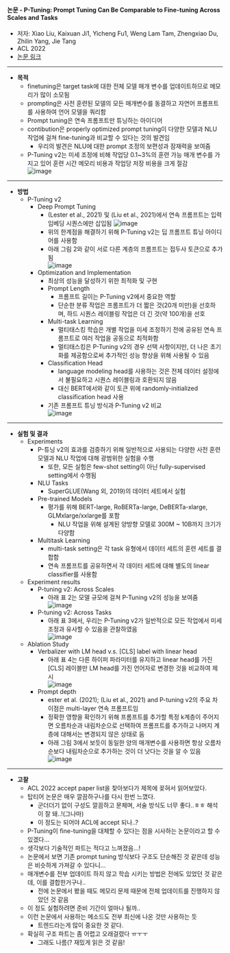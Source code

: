 #### 논문 - P-Tuning: Prompt Tuning Can Be Comparable to Fine-tuning Across Scales and Tasks

- 저자: Xiao Liu, Kaixuan Ji1, Yicheng Fu1, Weng Lam Tam, Zhengxiao Du, Zhilin Yang, Jie Tang
- ACL 2022
- [논문 링크](https://aclanthology.org/2022.acl-short.8.pdf)
------------------------------------------------------------------
- **목적**
  - finetuning은 target task에 대한 전체 모델 매개 변수를 업데이트하므로 메모리가 많이 소모됨 
  - prompting은 사전 훈련된 모델의 모든 매개변수를 동결하고 자연어 프롬프트를 사용하여 언어 모델을 쿼리함
  - Prompt tuning은 연속 프롬프트만 튜닝하는 아이디어
  - contibution은 properly optimized prompt tuning이 다양한 모델과 NLU 작업에 걸쳐 fine-tuning과 비교할 수 있다는 것의 발견임
    - 우리의 발견은 NLU에 대한 prompt 조정의 보편성과 잠재력을 보여줌 
  - P-Tuning v2는 미세 조정에 비해 작업당 0.1~3%의 훈련 가능 매개 변수를 가지고 있어 훈련 시간 메모리 비용과 작업당 저장 비용을 크게 절감      
    ![image](https://user-images.githubusercontent.com/49019292/223054300-72bbd90f-f1f6-4321-8f66-ecadf8804d74.png)      
-------------------------------------------------------------------
- **방법**
  - P-Tuning v2 
    - Deep Prompt Tuning
      - (Lester et al., 2021) 및 (Liu et al., 2021)에서 연속 프롬프트는 입력 임베딩 시퀀스에만 삽입됨 
      ![image](https://user-images.githubusercontent.com/49019292/223054344-72c140f0-39e2-4ad5-85f3-bf4cacbd4e0c.png)      
      - 위의 한계점을 해결하기 위해 P-Tuning v2는 딥 프롬프트 튜닝 아이디어를 사용함
      -  아래 그림 2와 같이 서로 다른 계층의 프롬프트는 접두사 토큰으로 추가됨   
        ![image](https://user-images.githubusercontent.com/49019292/223054360-c2c7d107-7ba8-4a34-b84f-ac3582ab25d1.png)      
    - Optimization and Implementation
      - 최상의 성능을 달성하기 위한 최적화 및 구현
      - Prompt Length
        - 프롬프트 길이는 P-Tuning v2에서 중요한 역할
        - 단순한 분류 작업은 프롬프트가 더 짧은 것(20개 미만)을 선호하며, 하드 시퀀스 레이블링 작업은 더 긴 것(약 100개)을 선호
      - Multi-task Learning
        - 멀티태스킹 학습은 개별 작업을 미세 조정하기 전에 공유된 연속 프롬프트로 여러 작업을 공동으로 최적화함
        - 멀티태스킹은 P-Tuning v2의 경우 선택 사항이지만, 더 나은 초기화를 제공함으로써 추가적인 성능 향상을 위해 사용될 수 있음
      - Classification Head
        - language modeling head를 사용하는 것은 전체 데이터 설정에서 불필요하고 시퀀스 레이블링과 호환되지 않음
        - 대신 BERT에서와 같이 토큰 위에 randomly-initialized classification head 사용
      - 기존 프롬프트 튜닝 방식과 P-Tuning v2 비교   
        ![image](https://user-images.githubusercontent.com/49019292/223054381-7e4fb8c1-71bf-45ef-89ba-00c85208944d.png)      
------------------------------------------------------
- **실험 및 결과**
  - Experiments
    - P-튜닝 v2의 효과를 검증하기 위해 일반적으로 사용되는 다양한 사전 훈련 모델과 NLU 작업에 대해 광범위한 실험을 수행
      - 또한, 모든 실험은 few-shot setting이 아닌 fully-supervised setting에서 수행됨
    - NLU Tasks
      - SuperGLUE(Wang 외, 2019)의 데이터 세트에서 실험  
    - Pre-trained Models
      - 평가를 위해 BERT-large, RoBERTa-large, DeBERTa-xlarge, GLMxlarge/xxlarge를 포함
        - NLU 작업을 위해 설계된 양방향 모델로 300M ~ 10B까지 크기가 다양함 
    - Multitask Learning
      - multi-task setting은 각  task 유형에서 데이터 세트의 훈련 세트를 결합함
      - 연속 프롬프트를 공유하면서 각 데이터 세트에 대해 별도의 linear classifier를 사용함
  - Experiment results
    - P-tuning v2: Across Scales  
      - 아래 표 2는 모델 규모에 걸쳐 P-Tuning v2의 성능을 보여줌   
        ![image](https://user-images.githubusercontent.com/49019292/223054413-a4e43901-7982-4dfb-8ed3-236d9c4fb1bf.png)      
    - P-tuning v2: Across Tasks
      - 아래 표 3에서, 우리는 P-Tuning v2가 일반적으로 모든 작업에서 미세 조정과 유사할 수 있음을 관찰하였음   
        ![image](https://user-images.githubusercontent.com/49019292/223054445-18509fed-5ba1-45db-9334-b5f415156cad.png)      
  - Ablation Study
    - Verbalizer with LM head v.s. [CLS] label with linear head
      - 아래 표 4는 다른 하이퍼 파라미터를 유지하고 linear head를 가진 [CLS] 레이블만 LM head를 가진 언어자로 변경한 것을 비교하여 제시   
      ![image](https://user-images.githubusercontent.com/49019292/223054468-e05c19de-e2b8-40e7-8f16-8ea23d317cc5.png)      
    - Prompt depth
      -  ester et al. (2021); (Liu et al., 2021) and P-tuning v2의 주요 차이점은 multi-layer 연속 프롬프트임
      - 정확한 영향을 확인하기 위해 프롬프트를 추가할 특정 k계층이 주어지면 오름차순과 내림차순으로 선택하여 프롬프트를 추가하고 나머지 계층에 대해서는 변경되지 않은 상태로 둠
      - 아래 그림 3에서 보듯이 동일한 양의 매개변수를 사용하면 항상 오름차순보다 내림차순으로 추가하는 것이 더 낫다는 것을 알 수 있음   
        ![image](https://user-images.githubusercontent.com/49019292/223054492-c62c084c-1c4b-4cf9-baa7-8f977136d89d.png)      
----------------------------------------------
- **고찰**
  - ACL 2022 accept paper list을 찾아보다가 제목에 꽂혀서 읽어보았다. 
  - 탑티어 논문은 매우 깔끔하구나를 다시 한번 느꼈다. 
    - 군더더기 없이 구성도 깔끔하고 문체며, 서술 방식도 너무 좋다..ㅎㅎ 해석이 잘 돼..!(그나마)
    - 이 정도는 되어야 ACL에 accept 되나..?   
  - P-Tuning이 fine-tuning을 대체할 수 있다는 점을 시사하는 논문이라고 할 수 있겠다...
  - 생각보다 기술적인 파트는 적다고 느껴졌음...!
  - 논문에서 보면 기존 prompt tuning 방식보다 구조도 단순해진 것 같은데 성능은 비슷하게 가져갈 수 있다니...
  - 매개변수를 전부 업데이트 하지 않고 학습 시키는 방법은 전에도 있었던 것 같은데, 이를 결합한거구나..
    - 전에 논문에서 봤을 때도 메모리 문제 때문에 전체 업데이트를 진행하지 않았던 것 같음
  - 이 정도 실험하려면 준비 기간이 얼마나 될까..
  - 이런 논문에서 사용하는 메소드도 전부 최신에 나온 것만 사용하는 듯
    - 트렌드라는게 많이 중요한 것 같다.
  - 확실히 구조 파트는 좀 어렵고 오래걸렸다 ㅠㅜㅜ 
    - 그래도 나름(? 재밌게 읽은 것 같음!
